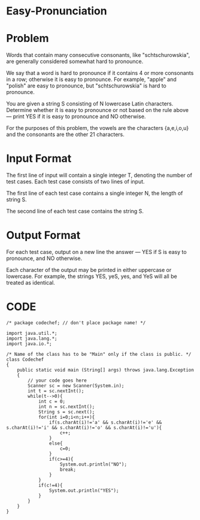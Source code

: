 # Easy-Pronunciation

# Problem
Words that contain many consecutive consonants, like "schtschurowskia", are generally considered somewhat hard to pronounce.

We say that a word is hard to pronounce if it contains 4 or more consonants in a row; otherwise it is easy to pronounce. For example, "apple" and "polish" are easy to pronounce, but "schtschurowskia" is hard to pronounce.

You are given a string S consisting of N lowercase Latin characters. Determine whether it is easy to pronounce or not based on the rule above — print YES if it is easy to pronounce and NO otherwise.

For the purposes of this problem, the vowels are the characters  {a,e,i,o,u} and the consonants are the other 21 characters.

# Input Format
The first line of input will contain a single integer T, denoting the number of test cases.
Each test case consists of two lines of input.

The first line of each test case contains a single integer N, the length of string S.

The second line of each test case contains the string S.

# Output Format

For each test case, output on a new line the answer — YES if S is easy to pronounce, and NO otherwise.

Each character of the output may be printed in either uppercase or lowercase. For example, the strings YES, yeS, yes, and YeS will all be treated as identical.

# CODE
    /* package codechef; // don't place package name! */
    
    import java.util.*;
    import java.lang.*;
    import java.io.*;
    
    /* Name of the class has to be "Main" only if the class is public. */
    class Codechef
    {
    	public static void main (String[] args) throws java.lang.Exception
    	{
    		// your code goes here
    		Scanner sc = new Scanner(System.in);
    		int t = sc.nextInt();
    		while(t-->0){
    		    int c = 0;
    		    int n = sc.nextInt();
    		    String s = sc.next();
    		    for(int i=0;i<n;i++){
    		        if(s.charAt(i)!='a' && s.charAt(i)!='e' && s.charAt(i)!='i' && s.charAt(i)!='o' && s.charAt(i)!='u'){
    		            c++;
    		        }
    		        else{
    		            c=0;
    		        }
    		        if(c>=4){
    		            System.out.println("NO");
    		            break;
    		        }
    		    }
    		    if(c!=4){
    		        System.out.println("YES");
    		    }
    		}
    	}
    }
